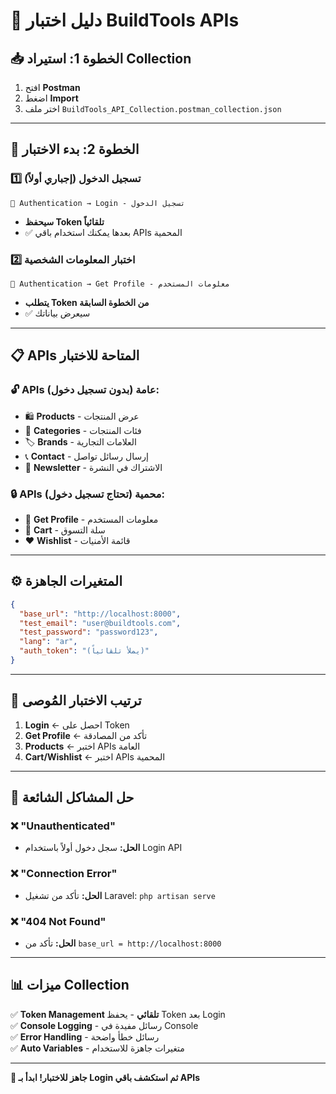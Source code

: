 # 🧪 دليل اختبار BuildTools APIs

## 📥 **الخطوة 1: استيراد Collection**
1. افتح **Postman**
2. اضغط **Import**
3. اختر ملف `BuildTools_API_Collection.postman_collection.json`

---

## 🚀 **الخطوة 2: بدء الاختبار**

### 1️⃣ **تسجيل الدخول (إجباري أولاً)**
```
🔐 Authentication → Login - تسجيل الدخول
```
- **سيحفظ Token تلقائياً**
- ✅ بعدها يمكنك استخدام باقي APIs المحمية

### 2️⃣ **اختبار المعلومات الشخصية**
```
🔐 Authentication → Get Profile - معلومات المستخدم
```
- **يتطلب Token من الخطوة السابقة**
- ✅ سيعرض بياناتك

---

## 📋 **APIs المتاحة للاختبار**

### 🔓 **APIs عامة (بدون تسجيل دخول):**
- 🛍️ **Products** - عرض المنتجات
- 📂 **Categories** - فئات المنتجات  
- 🏷️ **Brands** - العلامات التجارية
- 📞 **Contact** - إرسال رسائل تواصل
- 📧 **Newsletter** - الاشتراك في النشرة

### 🔒 **APIs محمية (تحتاج تسجيل دخول):**
- 🔐 **Get Profile** - معلومات المستخدم
- 🛒 **Cart** - سلة التسوق
- ❤️ **Wishlist** - قائمة الأمنيات

---

## ⚙️ **المتغيرات الجاهزة**

```json
{
  "base_url": "http://localhost:8000",
  "test_email": "user@buildtools.com",
  "test_password": "password123",
  "lang": "ar",
  "auth_token": "(يملأ تلقائياً)"
}
```

---

## 🎯 **ترتيب الاختبار المُوصى**

1. **Login** ← احصل على Token
2. **Get Profile** ← تأكد من المصادقة  
3. **Products** ← اختبر APIs العامة
4. **Cart/Wishlist** ← اختبر APIs المحمية

---

## 🚨 **حل المشاكل الشائعة**

### ❌ "Unauthenticated"
- **الحل:** سجل دخول أولاً باستخدام Login API

### ❌ "Connection Error"  
- **الحل:** تأكد من تشغيل Laravel: `php artisan serve`

### ❌ "404 Not Found"
- **الحل:** تأكد من `base_url = http://localhost:8000`

---

## 📊 **ميزات Collection**

✅ **Token Management تلقائي** - يحفظ Token بعد Login  
✅ **Console Logging** - رسائل مفيدة في Console  
✅ **Error Handling** - رسائل خطأ واضحة  
✅ **Auto Variables** - متغيرات جاهزة للاستخدام  

---

**🎉 جاهز للاختبار! ابدأ بـ Login ثم استكشف باقي APIs** 